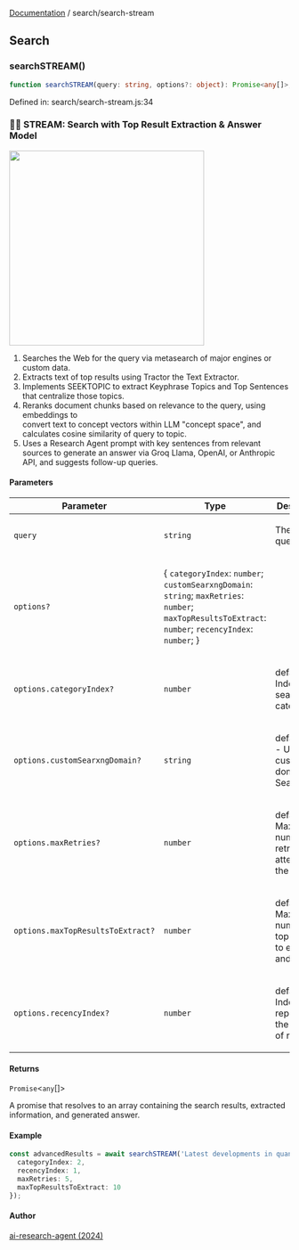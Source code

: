 [Documentation](../modules.md) / search/search-stream

## Search

### searchSTREAM()

```ts
function searchSTREAM(query: string, options?: object): Promise<any[]>;
```

Defined in: search/search-stream.js:34

### 🤖🔎 STREAM: Search with Top Result Extraction & Answer Model 
 <img width="350px"  src="https://i.imgur.com/l5AFrS0.png"  /> 

1. Searches the Web for the query via metasearch of major engines or custom data.<br />
2. Extracts text of top results using Tractor the Text Extractor.<br />
3. Implements SEEKTOPIC to extract Keyphrase Topics and Top Sentences that centralize those topics.<br />
4. Reranks document chunks based on relevance to the query, using embeddings to <br />
convert text to concept vectors within LLM "concept space", and calculates cosine similarity of query to topic. <br />
5. Uses a Research Agent prompt with key sentences from relevant sources to generate an answer via Groq 
 Llama, OpenAI, or Anthropic API, and suggests follow-up queries.

#### Parameters

<table>
<thead>
<tr>
<th>Parameter</th>
<th>Type</th>
<th>Description</th>
</tr>
</thead>
<tbody>
<tr>
<td>

`query`

</td>
<td>

`string`

</td>
<td>

The search query string.

</td>
</tr>
<tr>
<td>

`options?`

</td>
<td>

\{ `categoryIndex`: `number`; `customSearxngDomain`: `string`; `maxRetries`: `number`; `maxTopResultsToExtract`: `number`; `recencyIndex`: `number`; \}

</td>
<td>

</td>
</tr>
<tr>
<td>

`options.categoryIndex?`

</td>
<td>

`number`

</td>
<td>

default=0 - Index of the search category.

</td>
</tr>
<tr>
<td>

`options.customSearxngDomain?`

</td>
<td>

`string`

</td>
<td>

default=null - Use your custom domain SearXNG

</td>
</tr>
<tr>
<td>

`options.maxRetries?`

</td>
<td>

`number`

</td>
<td>

default=5 - Maximum number of retry attempts for the search.

</td>
</tr>
<tr>
<td>

`options.maxTopResultsToExtract?`

</td>
<td>

`number`

</td>
<td>

default=6 - Maximum number of top results to extract and analyze.

</td>
</tr>
<tr>
<td>

`options.recencyIndex?`

</td>
<td>

`number`

</td>
<td>

default=0 - Index representing the recency of results.

</td>
</tr>
</tbody>
</table>

#### Returns

`Promise`&lt;`any`[]&gt;

A promise that resolves to an array containing the search results, 
 extracted information, and generated answer.

#### Example

```ts
const advancedResults = await searchSTREAM('Latest developments in quantum computing', {
  categoryIndex: 2,
  recencyIndex: 1,
  maxRetries: 5,
  maxTopResultsToExtract: 10
});
```

#### Author

[ai-research-agent (2024)](https://airesearch.js.org)
